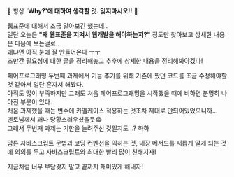 🌟 항상 **'Why?'에 대하여 생각할 것. 잊지마시오!!** 🌟

웹표준에 대해서 조금 알아보긴 했는데..<br>
일단 오늘은 **"왜 웹표준을 지켜서 웹개발을 해야하는지?"** 정도만 찾아보고
상세한 내용은 다음에 보는걸로..<br>
왜냐면 아직 눈에 잘 안들어온다 ㅜㅜ<br>
조만간 필요성에 대한 글을 정리해놓고 추후에 상세한 내용을 정리해봐야겠다!<br>

페어프로그래밍 두번째 과제에서 기능 추가를 위해 기존에 짰던 코드를 조금 수정해야할 것 같아서 일단 혼자서 해봤다.<br>
아직도 많이 부족하지만 그래도 처음 페어프로그래밍을 시작했을 때에 비하면 분명히 나아진 부분이 있다.<br>
처음 과제했을 때는 변수에 카멜케이스 적용하는 것조차 제대로 안되어있었으니까... <br>
멘토님께서 꽤나 당황스러우셨을듯😂<br>
그래서 두번째 과제는 기한을 늘려주신 것일지도 ..? 하하<br>

암튼 자바스크립트 문법과 코딩 컨벤션을 익히는 것, 내장 메서드를 새롭게 알게 되는 것에 의의를 두고
자바스크립트와 최대한 빨리 많이 친해지자! <br>


지금처럼 너무 부담갖지 말고 끝까지 재미있게 해내자!

